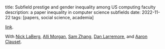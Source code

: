 title: Subfield prestige and gender inequality among US computing faculty
description: a paper inequality in computer science subfields
date: 2022-11-22
tags: [papers, social science, academia]

[link](https://dl.acm.org/doi/pdf/10.1145/3535510).

With [Nick LaBerg](https://nlaberge.github.io/), [Alli Morgan](https://allisonmorgan.github.io/), [Sam Zhang](https://sam.zhang.fyi/), [Dan Larremore](https://larremorelab.github.io/), and [Aaron Clauset](https://aaronclauset.github.io/).
